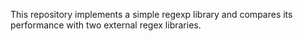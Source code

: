 This repository implements a simple regexp library and compares its performance with two external regex libraries.
